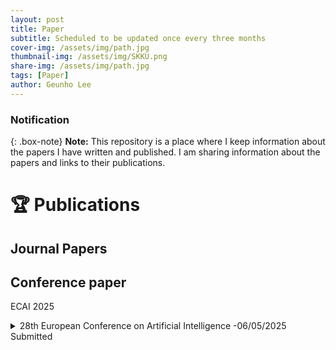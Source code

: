 ```yaml
---
layout: post
title: Paper
subtitle: Scheduled to be updated once every three months
cover-img: /assets/img/path.jpg
thumbnail-img: /assets/img/SKKU.png
share-img: /assets/img/path.jpg
tags: [Paper]
author: Geunho Lee
---
```


### Notification
{: .box-note}
**Note:** This repository is a place where I keep information about the papers I have written and published. I am sharing information about the papers and links to their publications.

# 🏆 Publications

## Journal Papers

## Conference paper
ECAI 2025
<details markdown="1">
<summary> 28th European Conference on Artificial Intelligence -06/05/2025 Submitted </summary>
An Improved YOLOv9-Based Object Detection with Attention Mechanism for Personal Protective Equipment Monitoring in Industrial Environments
</details>

